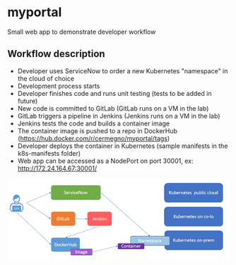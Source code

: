 # myportal
Small web app to demonstrate developer workflow

## Workflow description
- Developer uses ServiceNow to order a new Kubernetes "namespace" in the cloud of choice
- Development process starts
- Developer finishes code and runs unit testing (tests to be added in future)
- New code is committed to GitLab (GitLab runs on a VM in the lab)
- GitLab triggers a pipeline in Jenkins (Jenkins runs on a VM in the lab)
- Jenkins tests the code and builds a container image
- The container image is pushed to a repo in DockerHub (https://hub.docker.com/r/cermegno/myportal/tags)
- Developer deploys the container in Kubernetes (sample manifests in the k8s-manifests folder)
- Web app can be accessed as a NodePort on port 30001, ex: http://172.24.164.67:30001/

![Developer Workflow](/dev-workflow.png)
